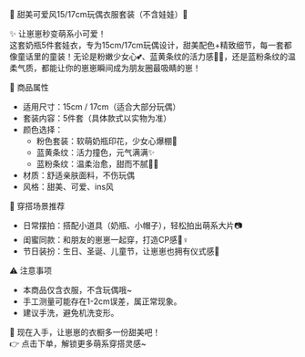 💖 甜美可爱风15/17cm玩偶衣服套装（不含娃娃）💖  

✨ 让崽崽秒变萌系小可爱！  
这套奶瓶5件套娃衣，专为15cm/17cm玩偶设计，甜美配色+精致细节，每一套都像童话里的童装！无论是粉嫩少女心💕、蓝黄条纹的活力感💛💙，还是蓝粉条纹的温柔气质，都能让你的崽崽瞬间成为朋友圈最吸睛的崽！  

🌈 商品属性  
- 适用尺寸：15cm / 17cm（适合大部分玩偶）  
- 套装内容：5件套（具体款式以实物为准）  
- 颜色选择：  
  - 粉色套装：软萌奶瓶印花，少女心爆棚🌸  
  - 蓝黄条纹：活力撞色，元气满满✨  
  - 蓝粉条纹：温柔治愈，甜而不腻💙💖  
- 材质：舒适亲肤面料，不伤玩偶  
- 风格：甜美、可爱、ins风  

📸 穿搭场景推荐  
- 日常摆拍：搭配小道具（奶瓶、小帽子），轻松拍出萌系大片📷  
- 闺蜜同款：和朋友的崽崽一起穿，打造CP感👯♀️  
- 节日装扮：生日、圣诞、儿童节，让崽崽也拥有仪式感🎀  

⚠️ 注意事项  
- 本商品仅含衣服，不含玩偶哦~  
- 手工测量可能存在1-2cm误差，属正常现象。  
- 建议手洗，避免机洗变形。  

🎀 现在入手，让崽崽的衣橱多一份甜美吧！  
👉 点击下单，解锁更多萌系穿搭灵感~